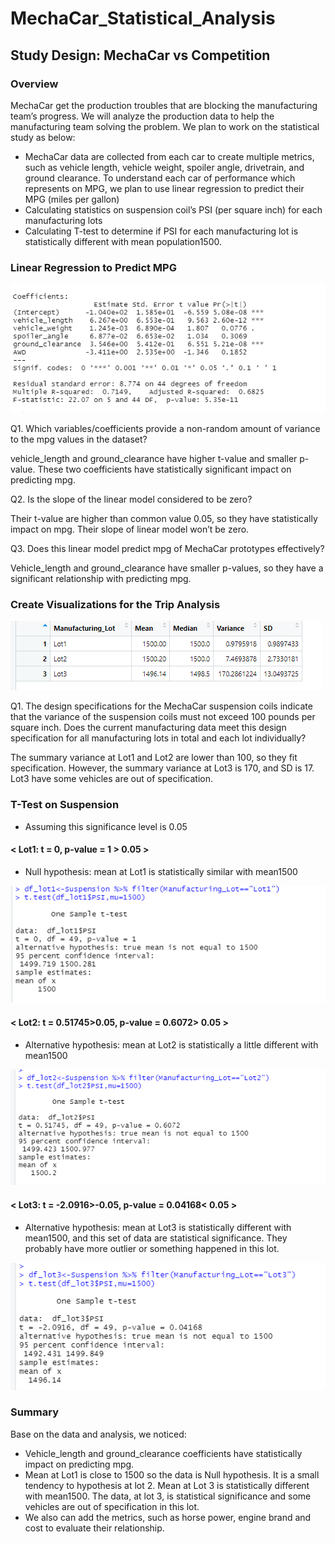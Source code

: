 # MechaCar_Statistical_Analysis
## Study Design: MechaCar vs Competition
### Overview
MechaCar get the production troubles that are blocking the manufacturing team’s progress. We will analyze the production data to help the manufacturing team solving the problem. We plan to work on the statistical study as below: 
- MechaCar data are collected from each car to create multiple metrics, such as vehicle length, vehicle weight, spoiler angle, drivetrain, and ground clearance. To understand each car of performance which represents on MPG, we plan to use linear regression to predict their MPG (miles per gallon)
- Calculating statistics on suspension coil’s PSI (per square inch) for each manufacturing lots
- Calculating T-test to determine if PSI for each manufacturing lot is statistically different with mean population1500. 
>
### Linear Regression to Predict MPG
![Linear Regression](https://github.com/WeiTing83/MechaCar_Statistical_Analysis/blob/version1/Resources/linear.png)
>
Q1. Which variables/coefficients provide a non-random amount of variance to the mpg values in the dataset?
>
  vehicle_length and ground_clearance have higher t-value and smaller p-value. These two coefficients have statistically significant impact on predicting mpg.
  >
Q2. Is the slope of the linear model considered to be zero? 
>
  Their t-value are higher than common value 0.05, so they have statistically impact on mpg. Their slope of linear model won’t be zero.
>
Q3. Does this linear model predict mpg of MechaCar prototypes effectively? 
>
 Vehicle_length and ground_clearance have smaller p-values, so they have a significant relationship with predicting mpg. 
>
### Create Visualizations for the Trip Analysis
![Variance](https://github.com/WeiTing83/MechaCar_Statistical_Analysis/blob/version1/Resources/Variance.png)
>
Q1. The design specifications for the MechaCar suspension coils indicate that the variance of the suspension coils must not exceed 100 pounds per square inch. Does the current manufacturing data meet this design specification for all manufacturing lots in total and each lot individually?
>
 The summary variance at Lot1 and Lot2 are lower than 100, so they fit specification. However, the summary variance at Lot3 is 170, and SD is 17. Lot3 have some vehicles are   out of specification. 
>
### T-Test on Suspension
- Assuming this significance level is 0.05
#### < Lot1: t = 0, p-value = 1 > 0.05 >
- Null hypothesis: mean at Lot1 is statistically similar with mean1500 
>
![t_lot1](https://github.com/WeiTing83/MechaCar_Statistical_Analysis/blob/version1/Resources/t_lot1.png)
>
#### < Lot2: t = 0.51745>0.05, p-value = 0.6072> 0.05 >
- Alternative hypothesis: mean at Lot2 is statistically a little different with mean1500 
>
![t_lot2](https://github.com/WeiTing83/MechaCar_Statistical_Analysis/blob/version1/Resources/t_lot2.png)
>
#### < Lot3: t = -2.0916>-0.05, p-value = 0.04168< 0.05 >
- Alternative hypothesis: mean at Lot3 is statistically different with mean1500, and this set of data are statistical significance. They probably have more outlier or something happened in this lot.
>
![t_lot3](https://github.com/WeiTing83/MechaCar_Statistical_Analysis/blob/version1/Resources/t_lot3.png)
>
### Summary
Base on the data and analysis, we noticed: 
-	Vehicle_length and ground_clearance coefficients have statistically impact on predicting mpg. 
-	Mean at Lot1 is close to 1500 so the data is Null hypothesis. It is a small tendency to hypothesis at lot 2. Mean at Lot 3 is statistically different with mean1500. The data, at lot 3, is statistical significance and some vehicles are out of specification in this lot. 
-	We also can add the metrics, such as horse power, engine brand and cost to evaluate their relationship.

